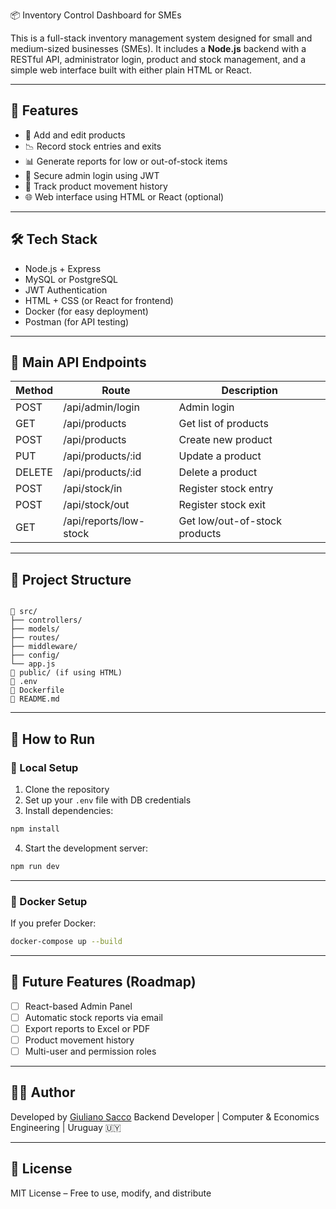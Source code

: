 📦 Inventory Control Dashboard for SMEs

This is a full-stack inventory management system designed for small and medium-sized businesses (SMEs). It includes a **Node.js** backend with a RESTful API, administrator login, product and stock management, and a simple web interface built with either plain HTML or React.

---

## 🚀 Features

- 🛒 Add and edit products
- 📉 Record stock entries and exits
- 📊 Generate reports for low or out-of-stock items
- 🔐 Secure admin login using JWT
- 📄 Track product movement history
- 🌐 Web interface using HTML or React (optional)

---

## 🛠️ Tech Stack

- Node.js + Express
- MySQL or PostgreSQL
- JWT Authentication
- HTML + CSS (or React for frontend)
- Docker (for easy deployment)
- Postman (for API testing)

---

## 🔧 Main API Endpoints

| Method | Route                     | Description                      |
|--------|---------------------------|----------------------------------|
| POST   | /api/admin/login          | Admin login                      |
| GET    | /api/products             | Get list of products             |
| POST   | /api/products             | Create new product               |
| PUT    | /api/products/:id         | Update a product                 |
| DELETE | /api/products/:id         | Delete a product                 |
| POST   | /api/stock/in             | Register stock entry             |
| POST   | /api/stock/out            | Register stock exit              |
| GET    | /api/reports/low-stock    | Get low/out-of-stock products    |

---

## 📂 Project Structure

```

📁 src/
├── controllers/
├── models/
├── routes/
├── middleware/
├── config/
└── app.js
📁 public/ (if using HTML)
📄 .env
📄 Dockerfile
📄 README.md

````

---

## 🧪 How to Run

### 🔸 Local Setup

1. Clone the repository  
2. Set up your `.env` file with DB credentials  
3. Install dependencies:

```bash
npm install
````

4. Start the development server:

```bash
npm run dev
```

---

### 🔸 Docker Setup

If you prefer Docker:

```bash
docker-compose up --build
```

---

## 📌 Future Features (Roadmap)

* [ ] React-based Admin Panel
* [ ] Automatic stock reports via email
* [ ] Export reports to Excel or PDF
* [ ] Product movement history
* [ ] Multi-user and permission roles

---

## 👨‍💻 Author

Developed by [Giuliano Sacco](https://github.com/your_username)
Backend Developer | Computer & Economics Engineering | Uruguay 🇺🇾

---

## 📄 License

MIT License – Free to use, modify, and distribute

